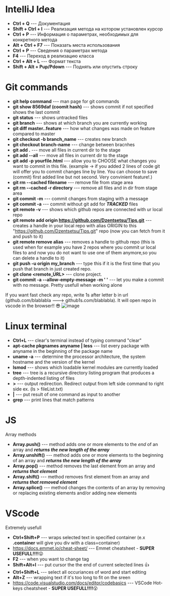 # IntelliJ Idea

* **Ctrl + Q** --- Документация
* **Shift + Ctrl + I** --- Реализация метода на котором установлен курсор
* **Ctrl + P** --- Информация о параметрах, необходимых для конкретного метода
* **Alt + Ctrl + F7** --- Показать места использования
* **Ctrl + P** --- Сведения о параметрах метода
* **F4** --- Переход в реализацию класса
* **Ctrl + Alt + L** --- Формат текста
* **Shift + Alt + Pup/Pdown** --- Поднять или опустить строку


# Git commands

* **git help command** --- man page for git commands
* **git show 8569daf (coomit hash)** --- shows commit if not specified shows the last commit
* **git status** --- shows untracked files
* **git branch** --- shows at which branch you are currently working
* **git diff master..feature** --- how what changes was made on feature compared to master
* **git checkout -b branch_name** --- creates new branch
* **git checkout branch-name** --- change between bracnhes
* **git add .** --- move all files in current dir to the stage
* **git add --all** --- move all files in current dir to the stage
* **git add -p yourfile.html** --- allow you to CHOOSE what changes you want to commit in this file. (example -> if you added 2 lines of code git will offer you to commit changes line by line. You can choose to save (commit) first added line but not second. Very convinient feature!.) 
* **git rm --cached filename** --- remove file from stage area
* **git rm --cached -r directory** --- remove all files and in dir from stage area
* **git commit -m** --- commit changes from staging with a message
* **git commit -a** --- commit without git add for ***TRACKED*** files
* **git remote -v** --- shows which github repos are connected with ur local repo 
* **git remote add origin https://github.com/Dzentsetsu/Tips.git** --- creates a handle in your local repo with alias ORIGIN to this "https://github.com/Dzentsetsu/Tips.git" repo (now you can fetch from it and push to it)
* **git remote remove alias** --- removes a handle to github repo (this is used when for example you have 2 repos where you commit ur local files to and now you do not want to use one of them anymore,so you can delete a handle to it)
* **git push -u origin my_branch** --- type this if it is the first time that you push that branch in just created repo.
* **git clone <remote_URL>** --- clone project.
* **git commit -a --allow-empty-message -m ' '** --- let you make a commit with no message. Pretty usefull when working alone

If you want fast check any repo, write 1s after letter b in url (github.com/blablabla ---> github1s.com/blablabla). It will open repo in vscode in the browser!! 😎
![image](https://user-images.githubusercontent.com/39916816/123642698-430cb900-d82c-11eb-8a1a-cb8ec6b20446.png)


# Linux terminal 

* **Ctrl+L** --- clear's terminal instead of typing command "clear"
* **apt-cache pkgnames anyname | less** --- list every package with anyname in the beginning of the package name
* **uname -a** --- determine the processor architecture, the system hostname and the version of the kernel
* **lsmod** --- shows which loadable kernel modules are currently loaded
* **tree** --- tree is a recursive directory listing program that produces a depth-indented listing of files
* **>** --- output redirection. Redirect output from left side command to right side ex. (ls > fileList.txt)
* **|** --- put result of one command  as input to another
* **grep** --- print lines that match patterns


# JS

Array methods
* **Array.push()** --- method adds one or more elements to the *end* of an array and ***returns the new length of the array***
* **Array.unshift()** ---  method adds one or more elements to the beginning of an array and ***returns the new length of the array***
* **Array.pop()** --- method removes the last element from an array and ***returns that element***
* **Array.shift()** --- method removes first element from an array and ***returns that removed element***
* **Array.splice()** ---  method changes the contents of an array by removing or replacing existing elements and/or adding new elements

# VScode

Extremely usefull
* **Ctrl+Shift+P** --- wraps selected text in specified container (e.x **.container** will give you div with a class=container)
* https://docs.emmet.io/cheat-sheet/ --- Emmet cheatsheet - **SUPER USEFULL!!!!**:astonished:
* **F2** --- when you want to change tag
* **Shift+Alt+I** --- put cursor the the end of current selected lines 👍
* **Ctrl+Shift+L** --- select all occuriances of word and start editing
* **Alt+Z** --- wrapping text if it's too long to fit on the sreen
* https://code.visualstudio.com/docs/editor/codebasics --- VSCode Hot-keys cheatsheet - **SUPER USEFULL!!!!**:astonished:
